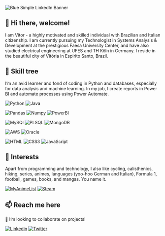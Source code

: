 
![Blue Simple LinkedIn Banner](https://github.com/vitor-dornela/vitor-dornela/assets/149430048/4695e439-7026-486b-b111-3cb39d5f7a54)

## 👋 Hi there, welcome!
I am Vitor - a highly motivated and skilled individual with Brazilian and Italian citizenship. I am currently pursuing my Technologist in Systems Analysis & Development at the prestigious Faesa University Center, and have also studied electrical engineering at UFES and TH Köln in Germany. I reside in the beautiful city of Vitória in Espirito Santo, Brazil.

## 🌱 Skill tree

I’m an avid learner and fond of coding in Python and databases, especially for data analysis and machine learning. In my job, I create reports in Power BI and automate processes using Power Automate.

![Python](https://img.shields.io/badge/Python-FFD43B?style=for-the-badge&logo=python&logoColor=blue) ![Java](https://img.shields.io/badge/java-%23ED8B00.svg?style=for-the-badge&logo=openjdk&logoColor=white)

 ![Pandas](https://img.shields.io/badge/Pandas-2C2D72?style=for-the-badge&logo=pandas&logoColor=white) ![Numpy](https://img.shields.io/badge/Numpy-777BB4?style=for-the-badge&logo=numpy&logoColor=white) ![PowerBI](https://img.shields.io/badge/PowerBI-F2C811?style=for-the-badge&logo=Power%20BI&logoColor=white)

![MySQl](https://img.shields.io/badge/MySQL-005C84?style=for-the-badge&logo=mysql&logoColor=white) ![PLSQL](https://img.shields.io/badge/PLSQL-F80000?style=for-the-badge&logo=oracle&logoColor=black) ![MongoDB](https://img.shields.io/badge/MongoDB-4EA94B?style=for-the-badge&logo=mongodb&logoColor=white)

![AWS](https://img.shields.io/badge/Amazon_AWS-FF9900?style=for-the-badge&logo=amazonaws&logoColor=white) ![Oracle](https://img.shields.io/badge/Oracle-F80000?style=for-the-badge&logo=oracle&logoColor=black)

![HTML](https://img.shields.io/badge/HTML5-E34F26?style=for-the-badge&logo=html5&logoColor=white) ![CSS3](https://img.shields.io/badge/CSS3-1572B6?style=for-the-badge&logo=css3&logoColor=white) ![JavaScript](https://img.shields.io/badge/JavaScript-323330?style=for-the-badge&logo=javascript&logoColor=F7DF1E)

## 👀 Interests
Apart from programming and technology, I also like cycling, calisthenics, hiking, series, animes, languages (yoo-hoo German and Italian), Formula 1, football, games, books, and mangas. You name it.

[![MyAnimeList](https://img.shields.io/badge/Myanimelist-2E51A2?style=for-the-badge&logo=myanimelist&logoColor=white)](https://myanimelist.net/profile/vitorgunarea) [![Steam](https://img.shields.io/badge/Steam-000000?style=for-the-badge&logo=steam&logoColor=white)](https://steamcommunity.com/profiles/76561198034548900/)



## 📫 Reach me here 
💞️ I’m looking to collaborate on projects!

[![Linkedin](https://img.shields.io/badge/LinkedIn-0077B5?style=for-the-badge&logo=linkedin&logoColor=white)](https://www.linkedin.com/in/vitor-dornela/) [![Twitter](https://img.shields.io/badge/Twitter-1DA1F2?style=for-the-badge&logo=twitter&logoColor=white)](https://twitter.com/vitor_dornela_m)

<!---
vitor-dornela/vitor-dornela is a ✨ special ✨ repository because its `README.md` (this file) appears on your GitHub profile.
You can click the Preview link to take a look at your changes.

Repositoório massa para pegar badges:
https://github.com/alexandresanlim/Badges4-README.md-Profile 
--->
